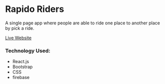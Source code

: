 # Rapido Riders 
A single page app where people are able to ride one place to another place by pick a ride.

[Live Website](https://rapido-riders.web.app/) 


###  Technology Used: 
* React.js
* Bootstrap
* CSS
* firebase
